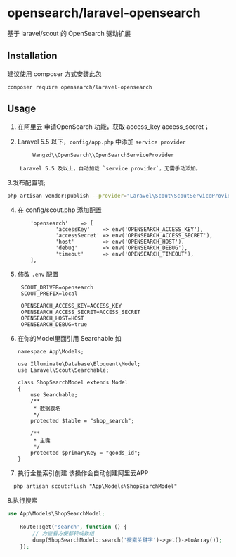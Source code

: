 # opensearch/laravel-opensearch

基于 laravel/scout 的 OpenSearch 驱动扩展

## Installation

建议使用 composer 方式安装此包

    composer require opensearch/laravel-opensearch

## Usage

1. 在阿里云 申请OpenSearch 功能，获取 access_key access_secret；

2. Laravel 5.5 以下，`config/app.php`  中添加 `service provider`
```
        Wangzd\\OpenSearch\\OpenSearchServiceProvider

    Laravel 5.5 及以上，自动加载 `service provider`，无需手动添加。
```
3.发布配置项;  
```bash
php artisan vendor:publish --provider="Laravel\Scout\ScoutServiceProvider"
```
4. 在 config/scout.php 添加配置

    ```
        'opensearch'    => [
                'accessKey'    => env('OPENSEARCH_ACCESS_KEY'),
                'accessSecret' => env('OPENSEARCH_ACCESS_SECRET'),
                'host'         => env('OPENSEARCH_HOST'),
                'debug'        => env('OPENSEARCH_DEBUG'),
                'timeout'      => env('OPENSEARCH_TIMEOUT'),
        ],
    ```

5. 修改 `.env` 配置 

        SCOUT_DRIVER=opensearch
        SCOUT_PREFIX=local

        OPENSEARCH_ACCESS_KEY=ACCESS_KEY
        OPENSEARCH_ACCESS_SECRET=ACCESS_SECRET
        OPENSEARCH_HOST=HOST
        OPENSEARCH_DEBUG=true
        
        
6. 在你的Model里面引用  Searchable   如
   ```
   namespace App\Models;
   
   use Illuminate\Database\Eloquent\Model;
   use Laravel\Scout\Searchable;
   
   class ShopSearchModel extends Model
   {
       use Searchable;
       /**
        * 数据表名
        */
       protected $table = "shop_search";
   
       /**
        * 主键
        */
       protected $primaryKey = "goods_id";
   }
   
   ```     

7. 执行全量索引创建 该操作会自动创建阿里云APP
  ``` 
    php artisan scout:flush "App\Models\ShopSearchModel"
 
  ``` 
8.执行搜索

```php
use App\Models\ShopSearchModel;
    
    Route::get('search', function () {
        // 为查看方便都转成数组
        dump(ShopSearchModel::search('搜索关键字')->get()->toArray());
    });
```
